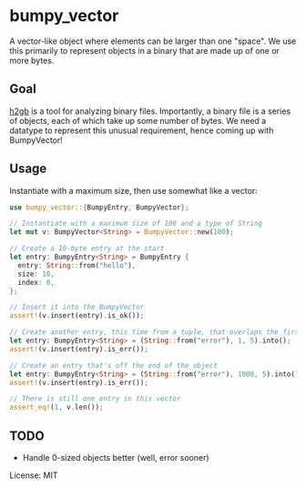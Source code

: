 # bumpy_vector

A vector-like object where elements can be larger than one "space". We use
this primarily to represent objects in a binary that are made up of one
or more bytes.

## Goal

[h2gb](https://github.com/h2gb/libh2gb) is a tool for analyzing binary
files. Importantly, a binary file is a series of objects, each of which
take up some number of bytes. We need a datatype to represent this unusual
requirement, hence coming up with BumpyVector!

## Usage

Instantiate with a maximum size, then use somewhat like a vector:

```rust
use bumpy_vector::{BumpyEntry, BumpyVector};

// Instantiate with a maximum size of 100 and a type of String
let mut v: BumpyVector<String> = BumpyVector::new(100);

// Create a 10-byte entry at the start
let entry: BumpyEntry<String> = BumpyEntry {
  entry: String::from("hello"),
  size: 10,
  index: 0,
};

// Insert it into the BumpyVector
assert!(v.insert(entry).is_ok());

// Create another entry, this time from a tuple, that overlaps the first
let entry: BumpyEntry<String> = (String::from("error"), 1, 5).into();
assert!(v.insert(entry).is_err());

// Create an entry that's off the end of the object
let entry: BumpyEntry<String> = (String::from("error"), 1000, 5).into();
assert!(v.insert(entry).is_err());

// There is still one entry in this vector
assert_eq!(1, v.len());
```

## TODO
* Handle 0-sized objects better (well, error sooner)

License: MIT
